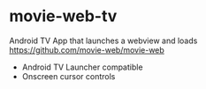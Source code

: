 # movie-web-tv

Android TV App that launches a webview and loads https://github.com/movie-web/movie-web

- Android TV Launcher compatible
- Onscreen cursor controls
